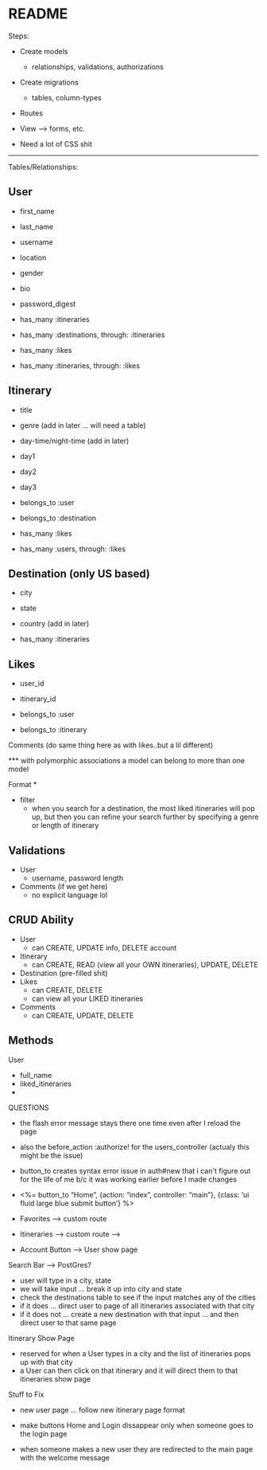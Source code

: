 

# README

Steps: 

* Create models
    * relationships, validations, authorizations 
* Create migrations
    * tables, column-types 
* Routes
* View --> forms, etc. 

* Need a lot of CSS shit 


------------------

Tables/Relationships:

User
----
* first_name
* last_name
* username
* location 
* gender 
* bio
* password_digest

* has_many :itineraries
* has_many :destinations, through: :itineraries
* has_many :likes
* has_many :itineraries, through: :likes


Itinerary
----
* title
* genre (add in later ... will need a table)
* day-time/night-time (add in later)
* day1
* day2
* day3 

* belongs_to :user
* belongs_to :destination
* has_many :likes
* has_many :users, through: :likes



Destination (only US based)
----
* city
* state 
* country (add in later)

* has_many :itineraries


Likes
----
* user_id
* itinerary_id

* belongs_to :user
* belongs_to :itinerary 


Comments (do same thing here as with likes..but a lil different)

*** with polymorphic associations a model can belong to more than one model


Format
* 
* filter 
    * when you search for a destination, the most liked itineraries will pop up, but then you can refine your search further by specifying a genre or length of itinerary 




Validations
----
* User 
    * username, password length
* Comments (if we get here)
    * no explicit language lol 


CRUD Ability 
----
* User 
    * can CREATE, UPDATE info, DELETE account 
* Itinerary 
    * can CREATE, READ (view all your OWN itineraries), UPDATE, DELETE
* Destination (pre-filled shit)
* Likes
    * can CREATE, DELETE
    * can view all your LIKED itineraries 
* Comments
    * can CREATE, UPDATE, DELETE



Methods
----
User 
* full_name 
* liked_itineraries 
*



QUESTIONS
* the flash error message stays there one time even after I reload the page 
* also the before_action :authorize! for the users_controller (actualy this might be the issue)

* button_to creates syntax error issue in auth#new that i can't figure out for the life of me b/c it was working earlier before I made changes
 * <%= button_to “Home”, {action: “index”, controller: “main”}, {class: ‘ui fluid large blue submit button’} %>



* Favorites --> custom route
* Itineraries --> custom route --> 
* Account Button --> User show page

Search Bar --> PostGres?
- user will type in a city, state 
- we will take input ... break it up into city and state
- check the destinations table to see if the input matches any of the cities
- if it does ... direct user to page of all itineraries associated with that city 
- if it does not ... create a new destination with that input ... and then direct user to that same page

Itinerary Show Page
- reserved for when a User types in a city and the list of itineraries pops up with that city 
- a User can then click on that itinerary and it will direct them to that itineraries show page 


Stuff to Fix
- new user page ... follow new itinerary page format
- make buttons Home and Login dissappear only when someone goes to the login page

- when someone makes a new user they are redirected to the main page with the welcome message


      
